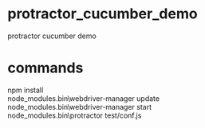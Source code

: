 # protractor_cucumber_demo
protractor cucumber demo 

# commands
npm install <br/>
node_modules\.bin\webdriver-manager update<br/>
node_modules\.bin\webdriver-manager start<br/>
node_modules\.bin\protractor test/conf.js<br/>
